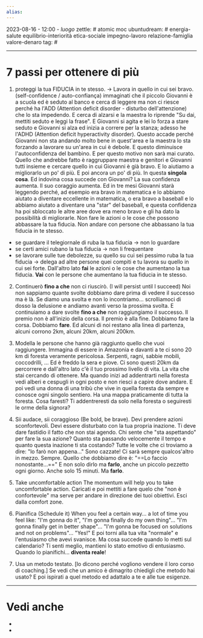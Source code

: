 ```yaml
---
alias: 
---
```

2023-08-16 - 12:00 - *luogo*
zettle: # atomic moc
ubuntudream: # energia-salute equilibrio-interiorità etica-sociale impegno-lavoro relazione-famiglia valore-denaro 
tag: #

---
# 7 passi per ottenere di più

1. proteggi la tua FIDUCIA in te stesso. -> Lavora in quello in cui sei bravo.
   (self-confidence / auto-confiança)
immaginati che il piccolo Giovanni è a scuola ed è seduto al banco e cerca di leggere ma non ci riesce perché ha l'ADD (Attention deficit disorder - disturbo dell'attenzione) che lo sta impedendo. E cerca di alzarsi e la maestra lo riprende "Su dai, mettiti seduto e leggi la frase". E Giovanni si agita e lei lo forza a stare seduto e Giovanni si alza ed inizia a correre per la stanza; adesso he l'ADHD (Attention deficit hyperactivity disorder). Questo accade perché Giovanni non sta andando molto bene in quest'area e la maestra lo sta forzando a lavorare su un'area in cui è debole. E questo diminuisce l'autoconfidenza del bambino. E per questo motivo non sarà mai curato.
Quello che andrebbe fatto è raggruppare maestra e genitori e Giovanni tutti insieme e cercare quello in cui Giovanni è già bravo. E lo aiutiamo a migliorarlo un po' di più. E poi ancora un po' di più. In questa **singola cosa**. Ed indovina cosa succede con Giovanni?
La sua confidenza aumenta. Il suo coraggio aumenta. Ed in tre mesi Giovanni starà leggendo perché, ad esempio era bravo in matematica e lo abbiamo aiutato a diventare eccellente in matematica, o era bravo a baseball e lo abbiamo aiutato a diventare una "star" del baseball, e questa confidenza ha poi sbloccato le altre aree dove era meno bravo e gli ha dato la possibilità di migliorarle. 
Non fare le azioni o le cose che possono abbassare la tua fiducia. Non andare con persone che abbassano la tua fiducia in te stesso.
- se guardare il telegiornale di ruba la tua fiducia -> non lo guardare
- se certi amici rubano la tua fiducia -> non li frequentare
- se lavorare sulle tue debolezze, su quello su cui sei pessimo ruba la tua fiducia -> delega ad altre persone quei compiti e tu lavora su quello in cui sei forte.
Dall'altro lato **fai** le azioni o le cose che aumentano la tua fiducia. **Vai** con le persone che aumentano la tua fiducia in te stesso.

2. Continuerò **fino a che** non ci riuscirò. (I will persist until I succeed)
   Noi non sappiamo quante svolte dobbiamo dare prima di vedere il successo ma è là. Se diamo una svolta e non lo incontriamo... scrolliamoci di dosso la delusione e andiamo avanti verso la prossima svolta. E continuiamo a dare svolte **fino a che** non raggiungiamo il successo.
   Il premio non è all'inizio della corsa. Il premio è alla fine.
   Dobbiamo fare la corsa. Dobbiamo **fare**.
   Ed alcuni di noi restano alla linea di partenza, alcuni corrono 2km, alcuni 20km, alcuni 200km.

3. Modella le persone che hanno già raggiunto quello che vuoi raggiungere.
   Immagina di essere in Amazonia e davanti a te ci sono 20 km di foresta veramente pericolosa. Serpenti, ragni, sabbie mobili, coccodrilli, ... Ed è freddo la sera e piove. Ci sono questi 20km da percorrere e dall'altro lato c'è il tuo prossimo livello di vita. La vita che stai cercando di ottenere. Ma quando inizi ad addentrarti nella foresta vedi alberi e cespugli in ogni posto e non riesci a capire dove andare. E poi vedi una donna di una tribù che vive in quella foresta da sempre e conosce ogni singolo sentiero. Ha una mappa praticamente di tutta la foresta.
   Cosa faresti? Ti addentreresti da solo nella foresta o seguiresti le orme della signora?

4. Sii audace, sii coraggioso (Be bold, be brave).
   Devi prendere azioni sconfortevoli. Devi essere disturbato con la tua propria inazione. Ti deve dare fastidio il fatto che non stai agendo. 
   Chi sente che "sta aspettando" per fare la sua azione?
   Quanto sta passando velocemente il tempo e quanto questa inazione ti sta costando?
   Tutte le volte che ci troviamo a dire: "lo farò non appena..." Sono cazzate!
   Ci sarà sempre qualcos'altro in mezzo. Sempre.
   Quello che dobbiamo dire è: "==Lo faccio nonostante...==" E non solo dirlo ma **farlo**, anche un piccolo pezzetto ogni giorno. Anche solo 15 minuti. Ma **farlo**.

5.  Take uncomfortable action
   The momentum will help you to take uncomfortable action. Caricati e poi mettiti a fare quelo che "non è confortevole" ma serve per andare in direzione dei tuoi obiettivi.
   Esci dalla comfort zone.

6. Pianifica (Schedule it)
   When you feel a certain way... a lot of time you feel like: "I'm gonna do it", "I'm gonna finally do my own thing"... "I'm gonna finally get in better shape"... "I'm gonna be focused on solutions and not on problems"... "Yes!"
   E poi torni alla tua vita "normale" e l'entusiasmo che avevi svanisce.
   Ma cosa succede quando lo metti sul calendario?
   Ti senti meglio, mantieni lo stato emotivo di entusiasmo.
   Quando lo pianifichi... **diventa reale**!
   
7. Usa un metodo testato.
   [lo dicono perché vogliono vendere il loro corso di coaching.]
   Se vedi che un amico è dimagrito chiedigli che metodo hai usato? E poi ispirati a quel metodo ed adattalo a te e alle tue esigenze.




---
# Vedi anche
- 
- 